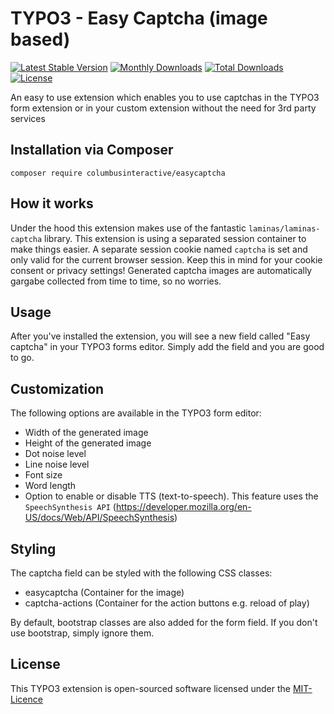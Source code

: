 # TYPO3 - Easy Captcha (image based)
[![Latest Stable Version](https://poser.pugx.org/columbusinteractive/easycaptcha/v/stable?v1)](https://packagist.org/packages/columbusinteractive/easycaptcha)
[![Monthly Downloads](https://poser.pugx.org/columbusinteractive/easycaptcha/d/monthly?v1)](https://packagist.org/packages/columbusinteractive/easycaptcha)
[![Total Downloads](https://poser.pugx.org/columbusinteractive/easycaptcha/downloads?v1)](https://packagist.org/packages/columbusinteractive/easycaptcha)
[![License](https://poser.pugx.org/columbusinteractive/easycaptcha/license.svg?v1)](https://packagist.org/packages/columbusinteractive/easycaptcha)
 
An easy to use extension which enables you to use captchas in the TYPO3 form extension or in your 
custom extension without the need for 3rd party services

## Installation via Composer
```shell
composer require columbusinteractive/easycaptcha
```

## How it works
Under the hood this extension makes use of the fantastic ``laminas/laminas-captcha`` library. This extension
is using a separated session container to make things easier. A separate session cookie named ``captcha`` is set 
and only valid for the current browser session. Keep this in mind for your cookie consent or privacy settings!
Generated captcha images are automatically gargabe collected from time to time, so no worries.

## Usage
After you've installed the extension, you will see a new field called "Easy captcha" in your TYPO3 forms editor. 
Simply add the field and you are good to go. 

## Customization
The following options are available in the TYPO3 form editor:
* Width of the generated image
* Height of the generated image
* Dot noise level
* Line noise level
* Font size
* Word length
* Option to enable or disable TTS (text-to-speech). This feature uses the ``SpeechSynthesis API`` 
(https://developer.mozilla.org/en-US/docs/Web/API/SpeechSynthesis)

## Styling
The captcha field can be styled with the following CSS classes:
* easycaptcha (Container for the image)
* captcha-actions (Container for the action buttons e.g. reload of play)

By default, bootstrap classes are also added for the form field. If you don't use bootstrap, simply ignore them.

## License
This TYPO3 extension is open-sourced software licensed under the [MIT-Licence](https://github.com/columbusinteractive/typo3-easycaptcha/blob/master/LICENSE)
